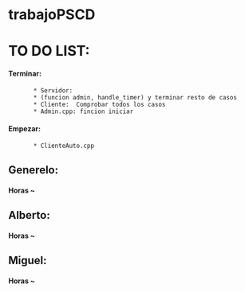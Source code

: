 # trabajoPSCD

# TO DO LIST:

#### Terminar: 
           * Servidor: 
           * (funcion admin, handle_timer) y terminar resto de casos           
           * Cliente:  Comprobar todos los casos
           * Admin.cpp: fincion iniciar
#### Empezar: 
           * ClienteAuto.cpp

## Generelo: 
#### Horas ~

 ## Alberto: 
 #### Horas ~

 ## Miguel: 
 #### Horas ~
